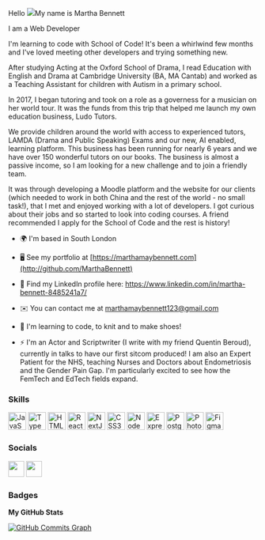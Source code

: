 Hello ![](https://user-images.githubusercontent.com/18350557/176309783-0785949b-9127-417c-8b55-ab5a4333674e.gif)My name is Martha Bennett  

I am a Web Developer

I'm learning to code with School of Code! It's been a whirlwind few months and I've loved meeting other developers and trying something new. 

After studying Acting at the Oxford School of Drama, I read Education with English and Drama at Cambridge University (BA, MA Cantab) and worked as a Teaching Assistant for children with Autism in a primary school. 

In 2017, I began tutoring and took on a role as a governess for a musician on her world tour. It was the funds from this trip that helped me launch my own education business, Ludo Tutors. 

We provide children around the world with access to experienced tutors, LAMDA (Drama and Public Speaking) Exams and our new, AI enabled, learning platform. This business has been running for nearly 6 years and we have over 150 wonderful tutors on our books. The business is almost a passive income, so I am looking for a new challenge and to join a friendly team.

It was through developing a Moodle platform and the website for our clients (which needed to work in both China and the rest of the world - no small task!), that I met and enjoyed working with a lot of developers. I got curious about their jobs and so started to look into coding courses. A friend recommended I apply for the School of Code and the rest is history!  


* 🌍  I'm based in South London 

* 🖥️  See my portfolio at [https://marthamaybennett.com](http://github.com/MarthaBennett) 

* 📝  Find my LinkedIn profile here: https://www.linkedin.com/in/martha-bennett-8485241a7/

* ✉️  You can contact me at [marthamaybennett123@gmail.com](mailto:marthamaybennett123@gmail.com) 

* 🧠  I'm learning to code, to knit and to make shoes!

* ⚡   I'm an Actor and Scriptwriter (I write with my friend Quentin Beroud), currently in talks to have our first sitcom produced! I am also an Expert Patient for the NHS, teaching Nurses and Doctors about Endometriosis and the Gender Pain Gap. I'm particularly excited to see how the FemTech and EdTech fields expand.


### Skills  

<p align="left"> <a href="https://developer.mozilla.org/en-US/docs/Web/JavaScript" target="_blank" rel="noreferrer"><img src="https://raw.githubusercontent.com/danielcranney/readme-generator/main/public/icons/skills/javascript-colored.svg" width="36" height="36" alt="JavaScript" /></a> <a href="https://www.typescriptlang.org/" target="_blank" rel="noreferrer"><img src="https://raw.githubusercontent.com/danielcranney/readme-generator/main/public/icons/skills/typescript-colored.svg" width="36" height="36" alt="TypeScript" /></a> <a href="https://developer.mozilla.org/en-US/docs/Glossary/HTML5" target="_blank" rel="noreferrer"><img src="https://raw.githubusercontent.com/danielcranney/readme-generator/main/public/icons/skills/html5-colored.svg" width="36" height="36" alt="HTML5" /></a> <a href="https://reactjs.org/" target="_blank" rel="noreferrer"><img src="https://raw.githubusercontent.com/danielcranney/readme-generator/main/public/icons/skills/react-colored.svg" width="36" height="36" alt="React" /></a> <a href="https://nextjs.org/docs" target="_blank" rel="noreferrer"><img src="https://raw.githubusercontent.com/danielcranney/readme-generator/main/public/icons/skills/nextjs-colored.svg" width="36" height="36" alt="NextJs" /></a> <a href="https://www.w3.org/TR/CSS/#css" target="_blank" rel="noreferrer"><img src="https://raw.githubusercontent.com/danielcranney/readme-generator/main/public/icons/skills/css3-colored.svg" width="36" height="36" alt="CSS3" /></a> <a href="https://nodejs.org/en/" target="_blank" rel="noreferrer"><img src="https://raw.githubusercontent.com/danielcranney/readme-generator/main/public/icons/skills/nodejs-colored.svg" width="36" height="36" alt="NodeJS" /></a> <a href="https://expressjs.com/" target="_blank" rel="noreferrer"><img src="https://raw.githubusercontent.com/danielcranney/readme-generator/main/public/icons/skills/express-colored.svg" width="36" height="36" alt="Express" /></a> <a href="https://www.postgresql.org/" target="_blank" rel="noreferrer"><img src="https://raw.githubusercontent.com/danielcranney/readme-generator/main/public/icons/skills/postgresql-colored.svg" width="36" height="36" alt="PostgreSQL" /></a> <a href="https://www.adobe.com/uk/products/photoshop.html" target="_blank" rel="noreferrer"><img src="https://raw.githubusercontent.com/danielcranney/readme-generator/main/public/icons/skills/photoshop-colored.svg" width="36" height="36" alt="Photoshop" /></a> <a href="https://www.figma.com/" target="_blank" rel="noreferrer"><img src="https://raw.githubusercontent.com/danielcranney/readme-generator/main/public/icons/skills/figma-colored.svg" width="36" height="36" alt="Figma" /></a> </p> 
 
 ### Socials  <p align="left"> <a href="https://www.github.com/marthabennett" target="_blank" rel="noreferrer"><img src="https://raw.githubusercontent.com/danielcranney/readme-generator/main/public/icons/socials/github.svg" width="32" height="32" /></a> <a href="https://www.linkedin.com/in/martha-bennett-8485241a7/" target="_blank" rel="noreferrer"><img src="https://raw.githubusercontent.com/danielcranney/readme-generator/main/public/icons/socials/linkedin.svg" width="32" height="32" /></a></p>

### Badges

<b>My GitHub Stats</b>

<a href="http://www.github.com/marthabennett"><img src="https://github-readme-activity-graph.cyclic.app/graph?username=marthabennett&bg_color=000000&color=ffffff&line=10b981&point=ffffff&area_color=000000&area=true&hide_border=true&custom_title=GitHub%20Commits%20Graph" alt="GitHub Commits Graph" /></a>

